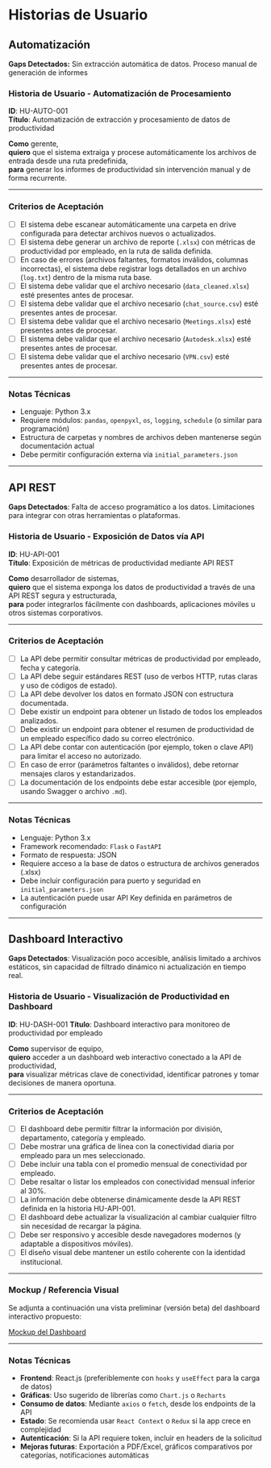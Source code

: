 # Historias de Usuario

## Automatización
**Gaps Detectados:** Sin extracción automática de datos. Proceso manual de generación de informes

### Historia de Usuario - Automatización de Procesamiento

**ID**: HU-AUTO-001  
**Título**: Automatización de extracción y procesamiento de datos de productividad

**Como** gerente,  
**quiero** que el sistema extraiga y procese automáticamente los archivos de entrada desde una ruta predefinida,  
**para** generar los informes de productividad sin intervención manual y de forma recurrente.

---

### Criterios de Aceptación

- [ ] El sistema debe escanear automáticamente una carpeta en drive configurada para detectar archivos nuevos o actualizados.
- [ ] El sistema debe generar un archivo de reporte (`.xlsx`) con métricas de productividad por empleado, en la ruta de salida definida.
- [ ] En caso de errores (archivos faltantes, formatos inválidos, columnas incorrectas), el sistema debe registrar logs detallados en un archivo (`log.txt`) dentro de la misma ruta base.
- [ ] El sistema debe validar que el archivo necesario (`data_cleaned.xlsx`) esté presentes antes de procesar.
- [ ] El sistema debe validar que el archivo necesario (`chat_source.csv`) esté presentes antes de procesar.
- [ ] El sistema debe validar que el archivo necesario (`Meetings.xlsx`) esté presentes antes de procesar.
- [ ] El sistema debe validar que el archivo necesario (`Autodesk.xlsx`) esté presentes antes de procesar.
- [ ] El sistema debe validar que el archivo necesario (`VPN.csv`) esté presentes antes de procesar.

---

### Notas Técnicas

- Lenguaje: Python 3.x  
- Requiere módulos: `pandas`, `openpyxl`, `os`, `logging`, `schedule` (o similar para programación)  
- Estructura de carpetas y nombres de archivos deben mantenerse según documentación actual  
- Debe permitir configuración externa vía `initial_parameters.json`

---

## API REST

**Gaps Detectados**: Falta de acceso programático a los datos. Limitaciones para integrar con otras herramientas o plataformas.


### Historia de Usuario - Exposición de Datos vía API

**ID**: HU-API-001  
**Título**: Exposición de métricas de productividad mediante API REST

**Como** desarrollador de sistemas,    
**quiero** que el sistema exponga los datos de productividad a través de una API REST segura y estructurada,    
**para** poder integrarlos fácilmente con dashboards, aplicaciones móviles u otros sistemas corporativos.

---

### Criterios de Aceptación

* [ ] La API debe permitir consultar métricas de productividad por empleado, fecha y categoría.
* [ ] La API debe seguir estándares REST (uso de verbos HTTP, rutas claras y uso de códigos de estado).
* [ ] La API debe devolver los datos en formato JSON con estructura documentada.
* [ ] Debe existir un endpoint para obtener un listado de todos los empleados analizados.
* [ ] Debe existir un endpoint para obtener el resumen de productividad de un empleado específico dado su correo electrónico.
* [ ] La API debe contar con autenticación (por ejemplo, token o clave API) para limitar el acceso no autorizado.
* [ ] En caso de error (parámetros faltantes o inválidos), debe retornar mensajes claros y estandarizados.
* [ ] La documentación de los endpoints debe estar accesible (por ejemplo, usando Swagger o archivo `.md`).

---

### Notas Técnicas

* Lenguaje: Python 3.x
* Framework recomendado: `Flask` o `FastAPI`
* Formato de respuesta: JSON
* Requiere acceso a la base de datos o estructura de archivos generados (.xlsx)
* Debe incluir configuración para puerto y seguridad en `initial_parameters.json`
* La autenticación puede usar API Key definida en parámetros de configuración

---

## Dashboard Interactivo

**Gaps Detectados**: Visualización poco accesible, análisis limitado a archivos estáticos, sin capacidad de filtrado dinámico ni actualización en tiempo real.


### Historia de Usuario - Visualización de Productividad en Dashboard

**ID**: HU-DASH-001 
**Título**: Dashboard interactivo para monitoreo de productividad por empleado

**Como** supervisor de equipo,  
**quiero** acceder a un dashboard web interactivo conectado a la API de productividad,  
**para** visualizar métricas clave de conectividad, identificar patrones y tomar decisiones de manera oportuna.

---

### Criterios de Aceptación

* [ ] El dashboard debe permitir filtrar la información por división, departamento, categoría y empleado.
* [ ] Debe mostrar una gráfica de línea con la conectividad diaria por empleado para un mes seleccionado.
* [ ] Debe incluir una tabla con el promedio mensual de conectividad por empleado.
* [ ] Debe resaltar o listar los empleados con conectividad mensual inferior al 30%.
* [ ] La información debe obtenerse dinámicamente desde la API REST definida en la historia HU-API-001.
* [ ] El dashboard debe actualizar la visualización al cambiar cualquier filtro sin necesidad de recargar la página.
* [ ] Debe ser responsivo y accesible desde navegadores modernos (y adaptable a dispositivos móviles).
* [ ] El diseño visual debe mantener un estilo coherente con la identidad institucional.

---

### Mockup / Referencia Visual

Se adjunta a continuación una vista preliminar (versión beta) del dashboard interactivo propuesto:

[Mockup del Dashboard](https://kzmopyy1o5mc869a46rn.lite.vusercontent.net/)

---
### Notas Técnicas

* **Frontend**: React.js (preferiblemente con `hooks` y `useEffect` para la carga de datos)
* **Gráficas**: Uso sugerido de librerías como `Chart.js` o `Recharts`
* **Consumo de datos**: Mediante `axios` o `fetch`, desde los endpoints de la API
* **Estado**: Se recomienda usar `React Context` o `Redux` si la app crece en complejidad
* **Autenticación**: Si la API requiere token, incluir en headers de la solicitud
* **Mejoras futuras**: Exportación a PDF/Excel, gráficos comparativos por categorías, notificaciones automáticas
